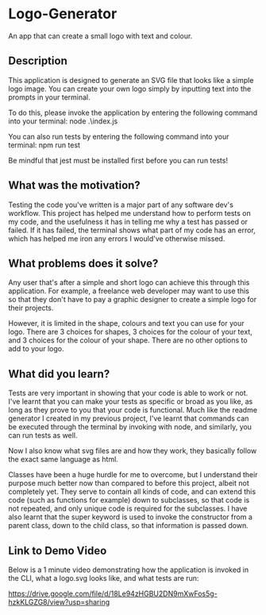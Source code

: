 # Logo-Generator
An app that can create a small logo with text and colour.

## Description

This application is designed to generate an SVG file that looks like a simple logo image. You can create your own logo simply by inputting text into the prompts in your terminal.

To do this, please invoke the application by entering the following command into your terminal: node .\index.js

You can also run tests by entering the following command into your terminal: npm run test

Be mindful that jest must be installed first before you can run tests!


## What was the motivation?

Testing the code you've written is a major part of any software dev's workflow. This project has helped me understand how to perform tests on my code, and the usefulness it has in telling me why a test has passed or failed. If it has failed, the terminal shows what part of my code has an error, which has helped me iron any errors I would've otherwise missed.


## What problems does it solve?

Any user that's after a simple and short logo can achieve this through this application. For example, a freelance web developer may want to use this so that they don't have to pay a graphic designer to create a simple logo for their projects.

However, it is limited in the shape, colours and text you can use for your logo. There are 3 choices for shapes, 3 choices for the colour of your text, and 3 choices for the colour of your shape. There are no other options to add to your logo.


## What did you learn?

Tests are very important in showing that your code is able to work or not. I've learnt that you can make your tests as specific or broad as you like, as long as they prove to you that your code is functional. Much like the readme generator I created in my previous project, I've learnt that commands can be executed through the terminal by invoking with node, and similarly, you can run tests as well.

Now I also know what svg files are and how they work, they basically follow the exact same language as html. 

Classes have been a huge hurdle for me to overcome, but I understand their purpose much better now than compared to before this project, albeit not completely yet. They serve to contain all kinds of code, and can extend this code (such as functions for example) down to subclasses, so that code is not repeated, and only unique code is required for the subclasses. I have also learnt that the super keyword is used to invoke the constructor from a parent class, down to the child class, so that information is passed down.


## Link to Demo Video

Below is a 1 minute video demonstrating how the application is invoked in the CLI, what a logo.svg looks like, and what tests are run:

https://drive.google.com/file/d/18Le94zHGBU2DN9mXwFos5g-hzkKLGZG8/view?usp=sharing